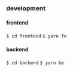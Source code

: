 ### development
#### frontend

`$ cd frontend`
`$ yarn fe`

#### backend

`$ cd backend`
`$ yarn be`
